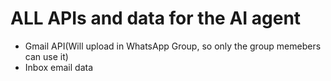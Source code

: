 # ALL APIs and data for the AI agent 

- Gmail API(Will upload in WhatsApp Group, so only the group memebers can use it)
- Inbox email data
